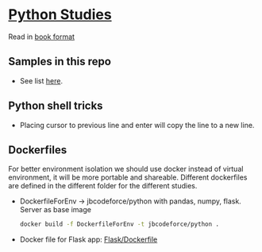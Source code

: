 # [Python Studies](http://jbcodeforce.github.io/python-code)

Read in [book format](http://jbcodeforce.github.io/python-code)

## Samples in this repo

* See list [here](https://jbcodeforce.github.io/python-code/#code-in-the-order-of-knowledge-acquisition).

## Python shell tricks

* Placing cursor to previous line and enter will copy the line to a new line.

## Dockerfiles

For better environment isolation we should use docker instead of virtual environment, it will be more portable and shareable. Different dockerfiles are defined in the different folder for the different studies.

* DockerfileForEnv -> jbcodeforce/python with pandas, numpy, flask. Server as base image

    ```sh
    docker build -f DockerfileForEnv -t jbcodeforce/python .
    ```
* Docker file for Flask app: [Flask/Dockerfile](https://github.com/jbcodeforce/python-code/blob/master/Flask/Dockerfile)

